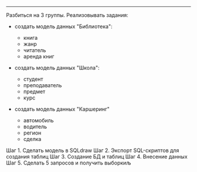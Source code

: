 

--------------------------------------------------

Разбиться на 3 группы.
Реализовывать задания:

- создать модель данных "Библиотека":
    - книга
    - жанр
    - читатель
    - аренда книг

- создать модель данных "Школа":
    - студент
    - преподаватель
    - предмет
    - курс

- создать модель данных "Каршеринг"
    - автомобиль
    - водитель
    - регион
    - сделка

Шаг 1. Сделать модель в SQLdraw
Шаг 2. Экспорт SQL-скриптов для создания таблиц
Шаг 3. Создание БД и таблиц
Шаг 4. Внесение данных
Шаг 5. Сделать 5 запросов и получить выборкиљ

